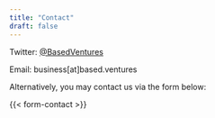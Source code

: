 ```yaml
---
title: "Contact"
draft: false
---
```

Twitter: [@BasedVentures](https://twitter.com/basedventures)

Email: business[at]based.ventures

Alternatively, you may contact us via the form below:

{{< form-contact >}}
